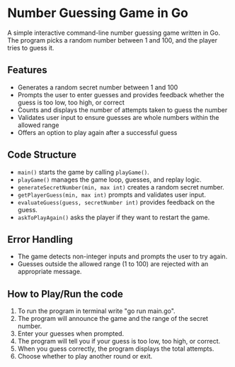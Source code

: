 # Number Guessing Game in Go

A simple interactive command-line number guessing game written in Go. The program picks a random number between 1 and 100, and the player tries to guess it.

## Features

- Generates a random secret number between 1 and 100
- Prompts the user to enter guesses and provides feedback whether the guess is too low, too high, or correct
- Counts and displays the number of attempts taken to guess the number
- Validates user input to ensure guesses are whole numbers within the allowed range
- Offers an option to play again after a successful guess


## Code Structure

- `main()` starts the game by calling `playGame()`.
- `playGame()` manages the game loop, guesses, and replay logic.
- `generateSecretNumber(min, max int)` creates a random secret number.
- `getPlayerGuess(min, max int)` prompts and validates user input.
- `evaluateGuess(guess, secretNumber int)` provides feedback on the guess.
- `askToPlayAgain()` asks the player if they want to restart the game.

## Error Handling

- The game detects non-integer inputs and prompts the user to try again.
- Guesses outside the allowed range (1 to 100) are rejected with an appropriate message.


## How to Play/Run the code

1. To run the program in terminal write "go run main.go".
2. The program will announce the game and the range of the secret number.
3. Enter your guesses when prompted.
4. The program will tell you if your guess is too low, too high, or correct.
5. When you guess correctly, the program displays the total attempts.
6. Choose whether to play another round or exit.



